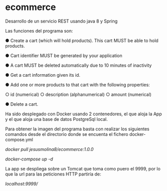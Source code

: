 # ecommerce
Desarrollo de un servicio REST usando java 8 y Spring

Las funciones del programa son: 

● Create a cart (which will hold products). This cart MUST be able to
hold products.

● Cart identifier MUST be generated by your application

● A cart MUST be deleted automatically due to 10 minutes of
inactivity

● Get a cart information given its id.

● Add one or more products to that cart with the following
properties:

○ id (numerical)
○ description (alphanumerical)
○ amount (numerical)

● Delete a cart.

Ha sido desplegado con Docker usando 2 contenedores, el que aloja la App y el que aloja una base de datos PostgreSql local.

Para obtener la imagen del programa basta con realizar los siguientes comandos desde el directorio donde se encuenta el fichero docker-compose.yml

*docker pull jesusmolina8/ecommerce:1.0.0*

*docker-compose up -d*

La app se despliega sobre un Tomcat que toma como puero el 9999, por lo que la url para las peticiones HTTP partiría de:

*localhost:9999/*
